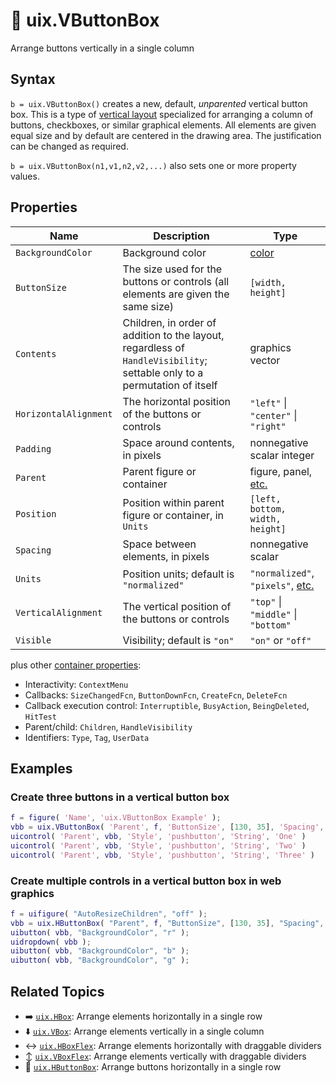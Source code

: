 # :vertical_traffic_light: uix.VButtonBox

Arrange buttons vertically in a single column

## Syntax

`b = uix.VButtonBox()` creates a new, default, *unparented* vertical button box. This is a type of [vertical layout](uixVBox.md) specialized for arranging a column of buttons, checkboxes, or similar graphical elements. All elements are given equal size and by default are centered in the drawing area. The justification can be changed as required.

`b = uix.VButtonBox(n1,v1,n2,v2,...)` also sets one or more property values.

## Properties

| Name | Description | Type |
| --- | --- | --- |
| `BackgroundColor` | Background color | [color](https://www.mathworks.com/help/matlab/creating_plots/specify-plot-colors.html) |
| `ButtonSize` | The size used for the buttons or controls (all elements are given the same size) | `[width, height]` |
| `Contents` | Children, in order of addition to the layout, regardless of `HandleVisibility`; settable only to a permutation of itself | graphics vector |
| `HorizontalAlignment` | The horizontal position of the buttons or controls | `"left"` \| `"center"` \| `"right"` |
| `Padding` | Space around contents, in pixels | nonnegative scalar integer
| `Parent` | Parent figure or container | figure, panel, [etc.](https://www.mathworks.com/help/matlab/ref/matlab.ui.container.panel-properties.html#mw_e4809363-1f35-4bc7-89f8-36ed9cccb017) |
| `Position` | Position within parent figure or container, in `Units` | `[left, bottom, width, height]`  |
| `Spacing` | Space between elements, in pixels | nonnegative scalar |
| `Units` | Position units; default is `"normalized"` | `"normalized"`, `"pixels"`, [etc.](https://www.mathworks.com/help/matlab/ref/matlab.ui.container.panel-properties.html#bub8wap-1_sep_shared-Position) |
| `VerticalAlignment` | The vertical position of the buttons or controls | `"top"` \| `"middle"` \| `"bottom"` |
| `Visible` | Visibility; default is `"on"` | `"on"` or `"off"` |

plus other [container properties](https://www.mathworks.com/help/matlab/ref/matlab.ui.container.panel-properties.html):
* Interactivity: `ContextMenu`
* Callbacks: `SizeChangedFcn`, `ButtonDownFcn`, `CreateFcn`, `DeleteFcn`
* Callback execution control: `Interruptible`, `BusyAction`, `BeingDeleted`, `HitTest`
* Parent/child: `Children`, `HandleVisibility`
* Identifiers: `Type`, `Tag`, `UserData`

## Examples

### Create three buttons in a vertical button box

```matlab
f = figure( 'Name', 'uix.VButtonBox Example' );
vbb = uix.VButtonBox( 'Parent', f, 'ButtonSize', [130, 35], 'Spacing', 5 );
uicontrol( 'Parent', vbb, 'Style', 'pushbutton', 'String', 'One' )
uicontrol( 'Parent', vbb, 'Style', 'pushbutton', 'String', 'Two' )
uicontrol( 'Parent', vbb, 'Style', 'pushbutton', 'String', 'Three' )
```

### Create multiple controls in a vertical button box in web graphics

```matlab
f = uifigure( "AutoResizeChildren", "off" );
vbb = uix.HButtonBox( "Parent", f, "ButtonSize", [130, 35], "Spacing", 5 );
uibutton( vbb, "BackgroundColor", "r" );
uidropdown( vbb );
uibutton( vbb, "BackgroundColor", "b" );
uibutton( vbb, "BackgroundColor", "g" );
```

## Related Topics

* :arrow_right: [`uix.HBox`](uixHBox.md): Arrange elements horizontally in a single row
* :arrow_down: [`uix.VBox`](uixVBox.md): Arrange elements vertically in a single column
* :left_right_arrow: [`uix.HBoxFlex`](uixHBox.md): Arrange elements horizontally with draggable dividers
* :arrow_up_down: [`uix.VBoxFlex`](uixVBox.md): Arrange elements vertically with draggable dividers
* :traffic_light: [`uix.HButtonBox`](uixHButtonBox.md): Arrange buttons horizontally in a single row
